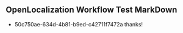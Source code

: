 ## OpenLocalization Workflow Test MarkDown
* 50c750ae-634d-4b81-b9ed-c42711f7472a thanks!

<!--HONumber=Oct16_HO3-->


